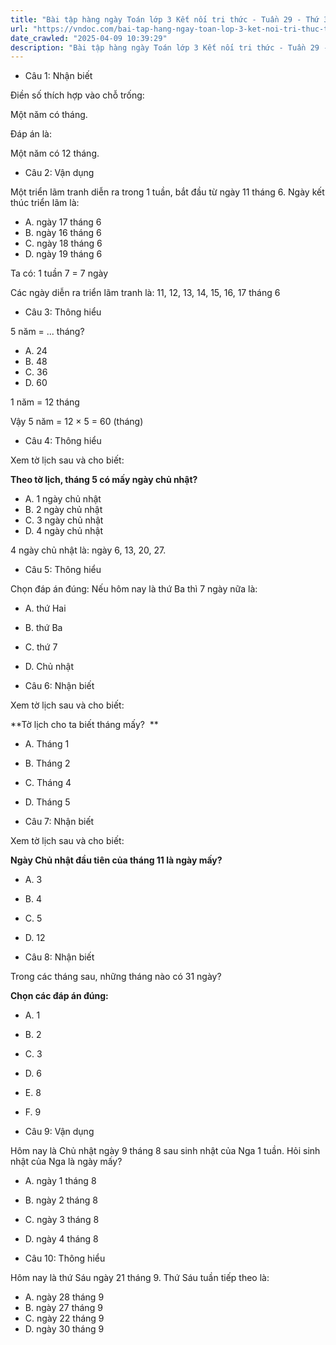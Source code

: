 ```yaml
---
title: "Bài tập hàng ngày Toán lớp 3 Kết nối tri thức - Tuần 29 - Thứ 3 gồm các câu hỏi tổng hợp nội dung trong bài Xem đồng hồ. Tháng - năm được học ở Tuần 29 trong chương trình Toán lớp 3 Tập 2 Kết nối tri thức."
url: "https://vndoc.com/bai-tap-hang-ngay-toan-lop-3-ket-noi-tri-thuc-tuan-29-thu-3-339814"
date_crawled: "2025-04-09 10:39:29"
description: "Bài tập hàng ngày Toán lớp 3 Kết nối tri thức - Tuần 29 - Thứ 3 gồm các câu hỏi tổng hợp nội dung trong bài Xem đồng hồ. Tháng - năm được học ở Tuần 29 trong chương trình Toán lớp 3 Tập 2 Kết nối tri thức."
---
```


* Câu 1:  Nhận biết

Điền số thích hợp vào chỗ trống:

Một năm có  tháng.

Đáp án là:

Một năm có 12 tháng.

* Câu 2:  Vận dụng

Một triển lãm tranh diễn ra trong 1 tuần, bắt đầu từ ngày 11 tháng 6. Ngày kết thúc triển lãm là:

  * A. ngày 17 tháng 6 
  * B. ngày 16 tháng 6 
  * C. ngày 18 tháng 6 
  * D. ngày 19 tháng 6 



Ta có: 1 tuần 7 = 7 ngày

Các ngày diễn ra triển lãm tranh là: 11, 12, 13, 14, 15, 16, 17 tháng 6

* Câu 3:  Thông hiểu

5 năm = ... tháng?

  * A. 24 
  * B. 48 
  * C. 36 
  * D. 60 



1 năm = 12 tháng

Vậy 5 năm = 12 × 5 = 60 (tháng)

* Câu 4:  Thông hiểu

Xem tờ lịch sau và cho biết:

**Theo tờ lịch, tháng 5 có mấy ngày chủ nhật?**

  * A. 1 ngày chủ nhật 
  * B. 2 ngày chủ nhật 
  * C. 3 ngày chủ nhật 
  * D. 4 ngày chủ nhật 



4 ngày chủ nhật là: ngày 6, 13, 20, 27.

* Câu 5:  Thông hiểu

Chọn đáp án đúng: Nếu hôm nay là thứ Ba thì 7 ngày nữa là:

  * A. thứ Hai 
  * B. thứ Ba 
  * C. thứ 7 
  * D. Chủ nhật 



* Câu 6:  Nhận biết

Xem tờ lịch sau và cho biết:

**Tờ lịch cho ta biết tháng mấy?  **

  * A. Tháng 1 
  * B. Tháng 2 
  * C. Tháng 4 
  * D. Tháng 5 



* Câu 7:  Nhận biết

Xem tờ lịch sau và cho biết:

**Ngày Chủ nhật đầu tiên của tháng 11 là ngày mấy?**

  * A. 3 
  * B. 4 
  * C. 5 
  * D. 12 



* Câu 8:  Nhận biết

Trong các tháng sau, những tháng nào có 31 ngày?

**Chọn các đáp án đúng:**

  * A. 1 
  * B. 2 
  * C. 3 
  * D. 6 
  * E. 8 
  * F. 9 



* Câu 9:  Vận dụng

Hôm nay là Chủ nhật ngày 9 tháng 8 sau sinh nhật của Nga 1 tuần. Hỏi sinh nhật của Nga là ngày mấy?

  * A. ngày 1 tháng 8 
  * B. ngày 2 tháng 8 
  * C. ngày 3 tháng 8 
  * D. ngày 4 tháng 8 



* Câu 10:  Thông hiểu

Hôm nay là thứ Sáu ngày 21 tháng 9. Thứ Sáu tuần tiếp theo là:

  * A. ngày 28 tháng 9 
  * B. ngày 27 tháng 9 
  * C. ngày 22 tháng 9 
  * D. ngày 30 tháng 9 


